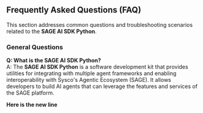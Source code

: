 
## Frequently Asked Questions (FAQ)

This section addresses common questions and troubleshooting scenarios related to the **SAGE AI SDK Python**.

### General Questions

**Q: What is the SAGE AI SDK Python?**  
A: The **SAGE AI SDK Python** is a software development kit that provides utilities for integrating with multiple agent frameworks and enabling interoperability with Sysco's Agentic Ecosystem (SAGE). It allows developers to build AI agents that can leverage the features and services of the SAGE platform.


**Here is the new line** 